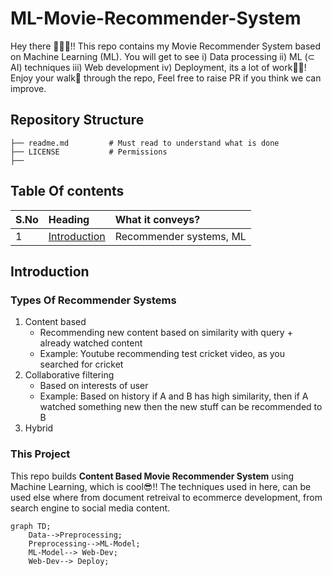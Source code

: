 # ML-Movie-Recommender-System
Hey there 🙋🏻‍♂️!! This repo contains my Movie Recommender System based on Machine Learning (ML). You will get to see i) Data processing ii) ML (⊂ AI) techniques iii) Web development iv) Deployment, its a lot of work👷🏻! Enjoy your walk👣 through the repo, Feel free to raise PR if you think we can improve.

## Repository Structure
```
├── readme.md         # Must read to understand what is done
├── LICENSE           # Permissions
├── 
```

## Table Of contents
| S.No | Heading | What it conveys? |
|:---|:--|:--|
| 1 | [Introduction](#introduction)| Recommender systems, ML |

## Introduction

### Types Of Recommender Systems
1) Content based
    -  Recommending new content based on similarity with query + already watched content
    - Example: Youtube recommending test cricket video, as you searched for cricket
2) Collaborative filtering
    - Based on interests of user
    - Example: Based on history if A and B has high similarity, then if A watched something new then the new stuff can be recommended to B
3) Hybrid

### This Project
This repo builds **Content Based Movie Recommender System** using Machine Learning, which is cool😎!! The techniques used in here, can be used else where from document retreival to ecommerce development, from search engine to social media content.

```mermaid
graph TD;
    Data-->Preprocessing;
    Preprocessing-->ML-Model;
    ML-Model--> Web-Dev;
    Web-Dev--> Deploy;
```
